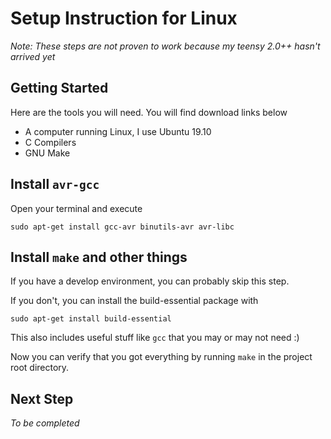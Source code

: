 # Setup Instruction for Linux
*Note: These steps are not proven to work because my teensy 2.0++ hasn't arrived yet*

## Getting Started
Here are the tools you will need. You will find download links below
 - A computer running Linux, I use Ubuntu 19.10
 - C Compilers
 - GNU Make


## Install `avr-gcc`
Open your terminal and execute

	sudo apt-get install gcc-avr binutils-avr avr-libc

## Install `make` and other things
If you have a develop environment, you can probably skip this step.

If you don't, you can install the build-essential package with

	sudo apt-get install build-essential

This also includes useful stuff like `gcc` that you may or may not need :)

Now you can verify that you got everything by running `make` in the project root directory.

## Next Step
*To be completed*
